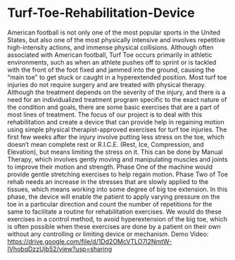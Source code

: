 # Turf-Toe-Rehabilitation-Device
American football is not only one of the most popular sports in the United States, but
also one of the most physically intensive and involves repetitive high-intensity
actions, and immense physical collisions. Although often associated with American
football, Turf Toe occurs primarily in athletic environments, such as when an athlete
pushes off to sprint or is tackled with the front of the foot fixed and jammed into the
ground, causing the “main toe” to get stuck or caught in a hyperextended position.
Most turf toe injuries do not require surgery and are treated with physical therapy.
Although the treatment depends on the severity of the injury, and there is a need for
an individualized treatment program specific to the exact nature of the condition and
goals, there are some basic exercises that are a part of most lines of treatment. The
focus of our project is to deal with this rehabilitation and create a device that can
provide help in regaining motion using simple physical therapist-approved exercises
for turf toe injuries.
The first few weeks after the injury involve putting less stress on the toe, which
doesn’t mean complete rest or R.I.C.E. (Rest, Ice, Compression, and Elevation), but
means limiting the stress on it. This can be done by Manual Therapy, which involves
gently moving and manipulating muscles and joints to improve their motion and
strength. Phase One of the machine would provide gentle stretching exercises to help
regain motion.
Phase Two of Toe rehab needs an increase in the stresses that are slowly applied to
the tissues, which means working into some degree of big toe extension. In this
phase, the device will enable the patient to apply varying pressure on the toe in a
particular direction and count the number of repetitions for the same to facilitate a
routine for rehabilitation exercises. We would do these exercises in a control method,
to avoid hyperextension of the big toe, which is often possible when these exercises
are done by a patient on their own without any controlling or limiting device or
mechanism.
Demo Video: https://drive.google.com/file/d/1Dd2OMcVTLO7l2NmtW-IVhobqDzzUjb52/view?usp=sharing
